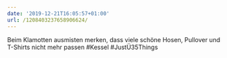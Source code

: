 ```yaml
---
date: '2019-12-21T16:05:57+01:00'
url: /1208403237658906624/
---
```

Beim Klamotten ausmisten merken, dass viele schöne Hosen, Pullover und T-Shirts nicht mehr passen #Kessel #JustÜ35Things
